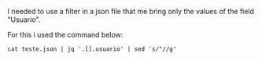 I needed to use a filter in a json file that me bring only the values of the field "Usuario".

For this i used the command below:

~~~
cat teste.json | jq '.[].usuario' | sed 's/"//g'
~~~
